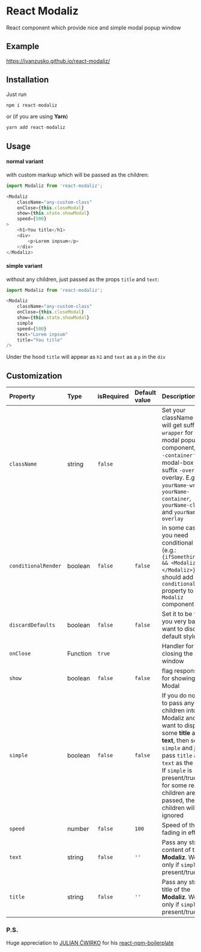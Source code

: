 # React Modaliz
React component which provide nice and simple modal popup window

## Example
https://ivanzusko.github.io/react-modaliz/

## Installation
Just run
```javascript
npm i react-modaliz
```
or (if you are using __Yarn__)
```javascript
yarn add react-modaliz
```

## Usage
#### normal variant
with custom markup which will be passed as the children:
```javascript
import Modaliz from 'react-modaliz';

<Modaliz
    className="any-custom-class"
    onClose={this.closeModal}
    show={this.state.showModal}
    speed={500}
>
    <h1>You title</h1>
    <div>
        <p>Lorem inpsum</p>
    </div>
</Modaliz>
```
#### simple variant
without any children, just passed as the props `title` and `text`:
```javascript
import Modaliz from 'react-modaliz';

<Modaliz
    className="any-custom-class"
    onClose={this.closeModal}
    show={this.state.showModal}
    simple
    speed={500}
    text="Lorem inpsum"
    title="You title"
/>
```
Under the hood `title` will appear as `h1` and `text` as a `p` in the `div`

## Customization

Property | Type | isRequired | Default value | Description
:---|:---|:---|:---|:---
`className` | string | `false` | | Set your className which will get suffix `-wrapper` for whole modal popup component, suffix `-container` for modal-box and suffix `-overlay` for overlay. E.g.: `yourName-wrapper`, `yourName-container`, `yourName-close` and `yourName-overlay`
`conditionalRender` | boolean | `false` | `false` | in some cases, if you need conditional render (e.g.: `{ifSomethingTrue && <Modaliz></Modaliz>}`) you should add `conditionalRender` property to `Modaliz` component
`discardDefaults` | boolean | `false` | `false` | Set it to be `true` if you very badly want to discard all default styles
`onClose` | Function | `true` |  | Handler for closing the modal window
`show` | boolean | `false` | `false` | flag responsible for showing Modal
`simple` | boolean | `false` | `false` | If you do not want to pass any children into Modaliz and just want to display some **title** and **text**, then set `simple` and just pass `title` and `text` as the props. If `simple` is present/true and for some reason children are passed, then children will be ignored
`speed` | number | `false` | `100` | Speed of the fading in effect
`text` | string | `false` | `''` | Pass any string as content of the **Modaliz**. Works only if `simple` is present/true
`title` | string | `false` | `''` | Pass any string as title of the **Modaliz**. Works only if `simple` is present/true


### P.S.
Huge appreciation to [JULIAN ĆWIRKO](http://julian.io/) for his [react-npm-boilerplate](https://github.com/juliancwirko/react-npm-boilerplate)
